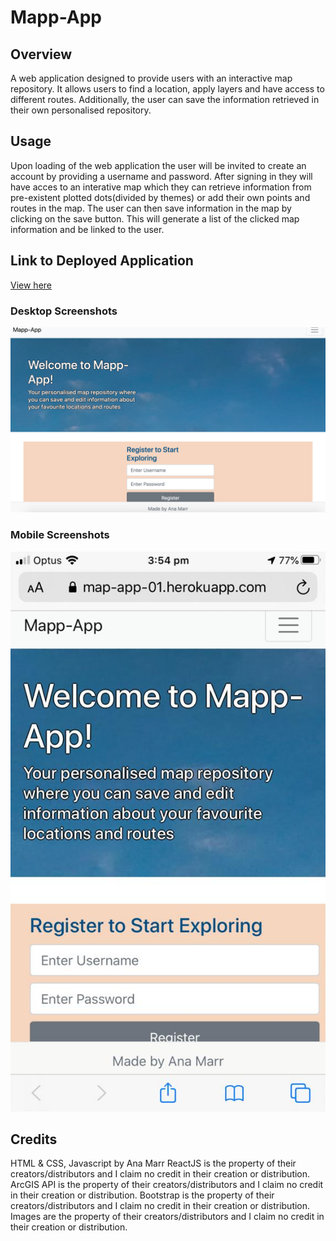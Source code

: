 # Mapp-App

## Overview
A web application designed to provide users with an interactive map repository. It allows users to find a location, apply layers and have access to different routes. Additionally, the user can save the information retrieved in their own personalised repository.

## Usage
Upon loading of the web application the user will be invited to create an account by providing a username and password. After signing in they will have acces to an interative map which they can retrieve information from pre-existent plotted dots(divided by themes) or add their own points and routes in the map. 
The user can then save information in the map by clicking on the save button. This will generate a list of the clicked map information and be linked to the user. 

## Link to Deployed Application
[View here](https://map-app-01.herokuapp.com/)

### Desktop Screenshots
![An image of the MapApp Home page on desktop.](./desktop_mapp_app.png)
### Mobile Screenshots
![An image of the MapApp page on mobile.](./Mob_Mapp_App.jpeg)

## Credits
HTML & CSS, Javascript by Ana Marr 
ReactJS is the property of their creators/distributors and I claim no credit in their creation or distribution.
ArcGIS API is the property of their creators/distributors and I claim no credit in their creation or distribution.
Bootstrap is the property of their creators/distributors and I claim no credit in their creation or distribution.
Images are the property of their creators/distributors and I claim no credit in their creation or distribution.